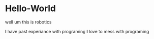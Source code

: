 Hello-World
===========

well um this is robotics

I have past experiance with programing
I love to mess with programing
